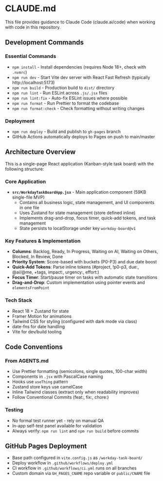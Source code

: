 # CLAUDE.md

This file provides guidance to Claude Code (claude.ai/code) when working with code in this repository.

## Development Commands

### Essential Commands
- `npm install` - Install dependencies (requires Node 18+, check with `.nvmrc`)
- `npm run dev` - Start Vite dev server with React Fast Refresh (typically http://localhost:5173)
- `npm run build` - Production build to `dist/` directory
- `npm run lint` - Run ESLint across `.js/.jsx` files
- `npm run lint:fix` - Auto-fix ESLint issues where possible
- `npm run format` - Run Prettier to format the codebase
- `npm run format:check` - Check formatting without writing changes

### Deployment
- `npm run deploy` - Build and publish to `gh-pages` branch
- GitHub Actions automatically deploys to Pages on push to main/master

## Architecture Overview

This is a single-page React application (Kanban-style task board) with the following structure:

### Core Application
- **`src/WorkdayTaskBoardApp.jsx`** - Main application component (59KB single-file MVP)
  - Contains all business logic, state management, and UI components in one file
  - Uses Zustand for state management (store defined inline)
  - Implements drag-and-drop, focus timer, quick-add tokens, and task management
  - State persists to localStorage under key `workday-board@v1`

### Key Features & Implementation
- **Columns**: Backlog, Ready, In Progress, Waiting on AI, Waiting on Others, Blocked, In Review, Done
- **Priority System**: Score-based with buckets (P0-P3) and due date boost
- **Quick-Add Tokens**: Parse inline tokens (#project, !p0-p3, due:, @ai/@me, +tags, impact:, urgency:, effort:)
- **Focus Timer**: Start/pause timer on tasks with automatic state transitions
- **Drag-and-Drop**: Custom implementation using pointer events and `elementsFromPoint`

### Tech Stack
- React 18 + Zustand for state
- Framer Motion for animations
- Tailwind CSS for styling (configured with dark mode via class)
- date-fns for date handling
- Vite for dev/build tooling

## Code Conventions

### From AGENTS.md
- Use Prettier formatting (semicolons, single quotes, 100-char width)
- Components in `.jsx` with PascalCase naming
- Hooks use `useThing` pattern
- Zustand store keys use camelCase
- Inline Tailwind classes (extract only when readability improves)
- Follow Conventional Commits (feat:, fix:, chore:)

### Testing
- No formal test runner yet - rely on manual QA
- In-app self-test panel available for validation
- Always verify: `npm run lint` and `npm run build` before commits

## GitHub Pages Deployment
- Base path configured in `vite.config.js` as `/workday-task-board/`
- Deploy workflow in `.github/workflows/deploy.yml`
- CI workflow in `.github/workflows/ci.yml` runs on all branches
- Custom domain via `GH_PAGES_CNAME` repo variable or `public/CNAME` file